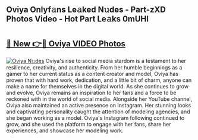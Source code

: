 ## Oviya Onlyf𝚊ns Le𝚊ked N𝚞des - Part-zXD Photos Video - Hot Part Le𝚊ks 0mUHl

# <h2><a href="http://ac26014.deff.icu/?id=Oviya">🔗 New 👉🔴 Oviya VIDEO Photos</a></h2>

[![Oviya N𝚞des](https://i.imgur.com/rIISA9y.gif)](http://ac26014.deff.icu/?id=Oviya)
Oviya's rise to social media stardom is a testament to her resilience, creativity, and authenticity. From her humble beginnings as a gamer to her current status as a content creator and model, Oviya has proven that with hard work, dedication, and a little bit of charm, anyone can make a name for themselves in the digital world. As she continues to grow and evolve, Oviya remains an inspiration to her fans and a force to be reckoned with in the world of social media. Alongside her YouTube channel, Oviya also maintained an active presence on Instagram. Her stunning looks and captivating personality caught the attention of modeling agencies, and she began working as a model. Oviya's Instagram following continued to grow, and she used the platform to engage with her fans, share her experiences, and showcase her modeling work.
